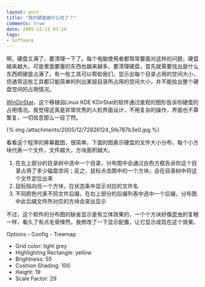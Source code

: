 ```yaml
---
layout: post
title: "我的硬盘被什么吃了？"
comments: true
date: 2005-12-13 07:14
tags:
- Software
---
```

啊，硬盘又满了，要清理一下了。每个电脑使用者都常常要面对这样的问题，硬盘越来越大，可是里面要塞的东西也越来越多。要清理硬盘，首先就需要找出是什么东西把硬盘占满了。有一些工具可以帮助我们，显示出每个目录占用的空间大小，但通常这些工具都只能简单的列出某层目录所占用的空间大小，并不能给出整个硬盘空间的占用情况。

[WinDirStat](http://windirstat.sourceforge.net/)，这个移植自Linux KDE KDirStat的软件通过直观的图形告诉你硬盘的占用情况。我觉得这真是非常优秀的人机界面设计，不用复杂的操作，界面也不算繁复，一切信息那么一目了然。

{% img /attachments/2005/12/72826124_5fe787b3e0.jpg %}

看看这个程序的屏幕截图，很简单。下面的图表示硬盘的文件大小分布，每个小方块代表一个文件，文件越大，方块面积越大。

  1. 在左上部分的目录树中选中一个目录，分布图中会通过白色方框告诉你这个目录占用了多少磁盘空间；反之，鼠标点击图中的一个方块，会在目录树中将这个文件定位出来 
  2. 鼠标指向任一个方块，在状态条中显示对应的文件名 
  3. 不同颜色代表不同文件后缀，在右上部分的后缀列表中选中一个后缀，分布图中此后缀文件所对应的方块会突出显示

不过，这个软件的分布图的缺省显示是有立体效果的，一个个方块好像昆虫的复眼一样，看久了有点毛骨悚然。我修改了一下显示配置，让它显示成现在这个效果。

Options - Config - Treemap

  * Grid color: light grey
  * Highlighting Rectangle: yellow
  * Brightness: 55
  * Cushion Shading: 100
  * Height: 19
  * Scale Factor: 29
